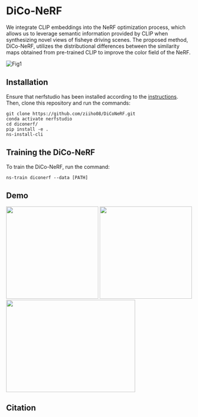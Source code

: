 # DiCo-NeRF
We integrate CLIP embeddings into the NeRF optimization process, which allows us to leverage semantic information provided by CLIP when synthesizing novel views of fisheye driving scenes. The proposed method, DiCo-NeRF, utilizes the distributional differences between the similarity maps obtained from pre-trained CLIP to improve the color field of the NeRF.

![Fig1](https://github.com/ziiho08/DiCoNeRF/assets/68531659/e25f9d3c-c4b7-4aa0-8d13-65c63d2214ec)

## Installation
Ensure that nerfstudio has been installed according to the [instructions](https://docs.nerf.studio/quickstart/installation.html). 
Then, clone this repository and run the commands:
```
git clone https://github.com/ziiho08/DiCoNeRF.git
conda activate nerfstudio
cd diconerf/
pip install -e .
ns-install-cli
```

## Training the DiCo-NeRF
To train the DiCo-NeRF, run the command:
```
ns-train diconerf --data [PATH]
```

## Demo
<img width="250" height="250" src="https://github.com/ziiho08/DiCoNeRF/assets/68531659/763b9fad-3038-40bb-8810-a18cc582a1cc"/>
<img width="250" height="250" src="https://github.com/ziiho08/DiCoNeRF/assets/68531659/23b6192c-c366-4fbe-b928-48a54ff9f141"/>
<img width="350" height="250" src="https://github.com/ziiho08/DiCoNeRF/assets/68531659/fb7900ca-51e5-4b1d-a594-2ae02acfa9b7"/>

## Citation
```

```
